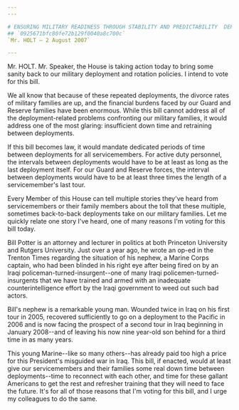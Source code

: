```yaml
---
---

# ENSURING MILITARY READINESS THROUGH STABILITY AND PREDICTABILITY  DEPLOYMENT POLICY ACT OF 2007
## `0925671bfc80fe72b129f0040a8c700c`
`Mr. HOLT — 2 August 2007`

---
```



Mr. HOLT. Mr. Speaker, the House is taking action today to bring some 
sanity back to our military deployment and rotation policies. I intend 
to vote for this bill.

We all know that because of these repeated deployments, the divorce 
rates of military families are up, and the financial burdens faced by 
our Guard and Reserve families have been enormous. While this bill 
cannot address all of the deployment-related problems confronting our 
military families, it would address one of the most glaring: 
insufficient down time and retraining between deployments.

If this bill becomes law, it would mandate dedicated periods of time 
between deployments for all servicemembers. For active duty personnel, 
the intervals between deployments would have to be at least as long as 
the last deployment itself. For our Guard and Reserve forces, the 
interval between deployments would have to be at least three times the 
length of a servicemember's last tour.

Every Member of this House can tell multiple stories they've heard 
from servicemembers or their family members about the toll that these 
multiple, sometimes back-to-back deployments take on our military 
families. Let me quickly relate one story I've heard, one of many 
reasons I'm voting for this bill today.

Bill Potter is an attorney and lecturer in politics at both Princeton 
University and Rutgers University. Just over a year ago, he wrote an 
op-ed in the Trenton Times regarding the situation of his nephew, a 
Marine Corps captain, who had been blinded in his right eye after being 
fired on by an Iraqi policeman-turned-insurgent--one of many Iraqi 
policemen-turned-insurgents that we have trained and armed with an 
inadequate counterintelligence effort by the Iraqi government to weed 
out such bad actors.

Bill's nephew is a remarkable young man. Wounded twice in Iraq on his 
first tour in 2005, recovered sufficiently to go on a deployment to the 
Pacific in 2006 and is now facing the prospect of a second tour in Iraq 
beginning in January 2008--and of leaving his now nine year-old son 
behind for a third time in as many years.

This young Marine--like so many others--has already paid too high a 
price for this President's misguided war in Iraq. This bill, if 
enacted, would at least give our servicemembers and their families some 
real down time between deployments--time to reconnect with each other, 
and time for these gallant Americans to get the rest and refresher 
training that they will need to face the future. It's for all of those 
reasons that I'm voting for this bill, and I urge my colleagues to do 
the same.